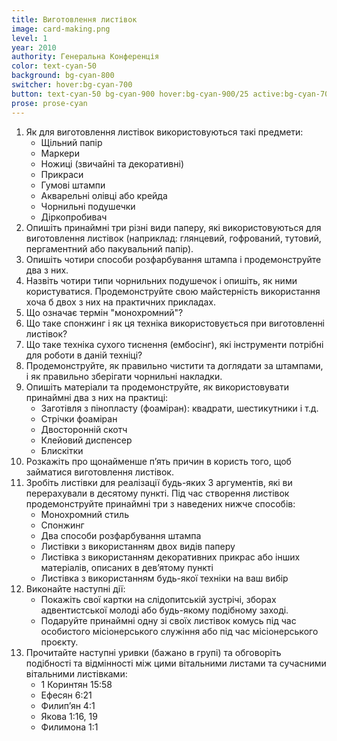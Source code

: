 ```yaml
---
title: Виготовлення листівок
image: card-making.png
level: 1
year: 2010
authority: Генеральна Конференція
color: text-cyan-50
background: bg-cyan-800
switcher: hover:bg-cyan-700
button: text-cyan-50 bg-cyan-900 hover:bg-cyan-900/25 active:bg-cyan-700
prose: prose-cyan
---
```


1. Як для виготовлення листівок використовуються такі предмети:
   - Щільний папір
   - Маркери
   - Ножиці (звичайні та декоративні)
   - Прикраси
   - Гумові штампи
   - Акварельні олівці або крейда
   - Чорнильні подушечки
   - Діркопробивач
2. Опишіть принаймні три різні види паперу, які використовуються для виготовлення листівок (наприклад: глянцевий, гофрований, тутовий, пергаментний або пакувальний папір).
3. Опишіть чотири способи розфарбування штампа і продемонструйте два з них.
4. Назвіть чотири типи чорнильних подушечок і опишіть, як ними користуватися. Продемонструйте свою майстерність використання хоча б двох з них на практичних прикладах.
5. Що означає термін "монохромний"?
6. Що таке спонжинг і як ця техніка використовується при виготовленні листівок?
7. Що таке техніка сухого тиснення (ембосінг), які інструменти потрібні для роботи в даній техніці?
8. Продемонструйте, як правильно чистити та доглядати за штампами, і як правильно зберігати чорнильні накладки.
9. Опишіть матеріали та продемонструйте, як використовувати принаймні два з них на практиці:
   - Заготівля з пінопласту (фоаміран): квадрати, шестикутники і т.д.
   - Стрічки фоаміран
   - Двосторонній скотч
   - Клейовий диспенсер
   - Блискітки
10. Розкажіть про щонайменше пʼять причин в користь того, щоб займатися виготовлення листівок.
11. Зробіть листівки для реалізації будь-яких 3 аргументів, які ви перерахували в десятому пункті. Під час створення листівок продемонструйте принаймні три з наведених нижче способів:
    - Монохромний стиль
    - Спонжинг
    - Два способи розфарбування штампа
    - Листівки з використанням двох видів паперу
    - Листівка з використанням декоративних прикрас або інших матеріалів, описаних в девʼятому пункті
    - Листівка з використанням будь-якої техніки на ваш вибір
12. Виконайте наступні дії:
    - Покажіть свої картки на слідопитській зустрічі, зборах адвентистської молоді або будь-якому подібному заході.
    - Подаруйте принаймні одну зі своїх листівок комусь під час особистого місіонерського служіння або під час місіонерського проєкту.
13. Прочитайте наступні уривки (бажано в групі) та обговоріть подібності та відмінності між цими вітальними листами та сучасними вітальними листівками:
    - 1 Коринтян 15:58
    - Ефесян 6:21
    - Филипʼян 4:1
    - Якова 1:16, 19
    - Филимона 1:1
